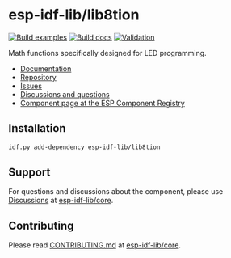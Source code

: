 # esp-idf-lib/lib8tion

[![Build examples](https://github.com/esp-idf-lib/lib8tion/actions/workflows//build.yml/badge.svg)](https://github.com/esp-idf-lib/lib8tion/actions/workflows//build.yml)
[![Build docs](https://github.com/esp-idf-lib/lib8tion/actions/workflows//build-docs.yml/badge.svg)](https://github.com/esp-idf-lib/lib8tion/actions/workflows//build-docs.yml)
[![Validation](https://github.com/esp-idf-lib/lib8tion/actions/workflows//validate-component.yml/badge.svg)](https://github.com/esp-idf-lib/lib8tion/actions/workflows//validate-component.yml)

Math functions specifically designed for LED programming.

* [Documentation](https://esp-idf-lib.github.io/lib8tion/)
* [Repository](https://github.com/esp-idf-lib/lib8tion)
* [Issues](https://github.com/esp-idf-lib/lib8tion/issues)
* [Discussions and questions](https://github.com/esp-idf-lib/core/discussions)
* [Component page at the ESP Component Registry](https://components.espressif.com/components/esp-idf-lib/lib8tion)

## Installation

```sh
idf.py add-dependency esp-idf-lib/lib8tion
```

## Support

For questions and discussions about the component, please use
[Discussions](https://github.com/esp-idf-lib/core/discussions)
at [esp-idf-lib/core](https://github.com/esp-idf-lib/core).

## Contributing

Please read [CONTRIBUTING.md](https://github.com/esp-idf-lib/core/blob/main/CONTRIBUTING.md)
at [esp-idf-lib/core](https://github.com/esp-idf-lib/core).
